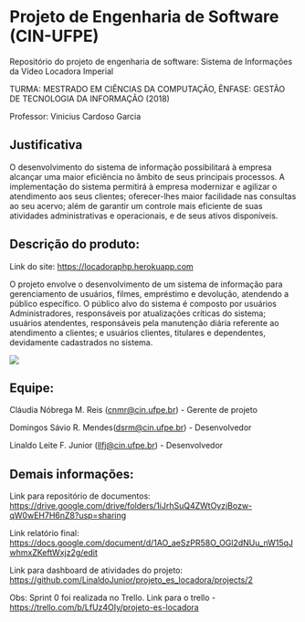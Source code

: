 # Projeto de Engenharia de Software (CIN-UFPE)
Repositório do projeto de engenharia de software: Sistema de Informações da Vídeo Locadora Imperial

TURMA: MESTRADO EM CIÊNCIAS DA COMPUTAÇÃO, ÊNFASE: GESTÃO DE TECNOLOGIA DA INFORMAÇÃO (2018)

Professor: Vinicius Cardoso Garcia

## Justificativa

O desenvolvimento do sistema de informação possibilitará à empresa alcançar uma
maior eficiência no âmbito de seus principais processos. A implementação do sistema
permitirá à empresa modernizar e agilizar o atendimento aos seus clientes; oferecer-lhes
maior facilidade nas consultas ao seu acervo; além de garantir um controle mais eficiente
de suas atividades administrativas e operacionais, e de seus ativos disponíveis.

## Descrição do produto:

Link do site: https://locadoraphp.herokuapp.com

O projeto envolve o desenvolvimento de um sistema de informação para
gerenciamento de usuários, filmes, empréstimo e devolução, atendendo a público
específico. O público alvo do sistema é composto por usuários
Administradores, responsáveis por atualizações críticas do sistema; usuários atendentes,
responsáveis pela manutenção diária referente ao atendimento a clientes; e usuários
clientes, titulares e dependentes, devidamente cadastrados no sistema.

![](http://i67.tinypic.com/30ldw93.png)

## Equipe:

Cláudia Nóbrega M. Reis (cnmr@cin.ufpe.br) - Gerente de projeto

Domingos Sávio R. Mendes(dsrm@cin.ufpe.br) - Desenvolvedor

Linaldo Leite F. Junior (llfj@cin.ufpe.br) - Desenvolvedor


## Demais informações:

Link para repositório de documentos: https://drive.google.com/drive/folders/1iJrhSuQ4ZWtOyzjBozw-qW0wEH7H6nZ8?usp=sharing

Link relatório final: https://docs.google.com/document/d/1AO_aeSzPR58O_OGl2dNUu_nW15qJwhmxZKeftWxjz2g/edit

Link para dashboard de atividades do projeto: https://github.com/LinaldoJunior/projeto_es_locadora/projects/2


Obs:
Sprint 0 foi realizada no Trello.
Link para o trello - https://trello.com/b/LfUz4OIy/projeto-es-locadora
